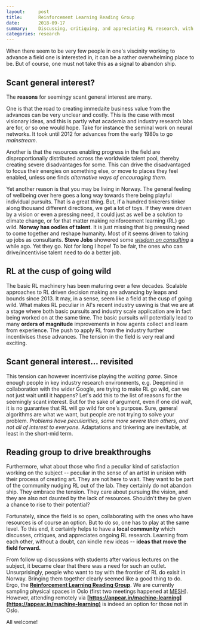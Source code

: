 ```yaml
---
layout:     post
title:      Reinforcement Learning Reading Group
date:       2018-09-17
summary:    Discussing, critiquing, and appreciating RL research, with the hope of kindling new ideas. Building a community.
categories: research
---
```


When there seem to be very few people in one's viscinity working to advance a field one is interested in, it can be a rather overwhelming place to be. But of course, one must not take this as a signal to abandon ship. 

## Scant general interest?

The **reasons** for seemingy scant general interest are many. 

One is that the road to creating immedaite business value from the advances can be very unclear and costly. This is the case with most visionary ideas, and this is partly what academia and industry research labs are for, or so one would hope. Take for instance the seminal work on neural networks. It took until 2012 for advances from the early 1980s to go *mainstream*.

Another is that the resources enabling progress in the field are disproportionally distributed across the worldwide talent pool, thereby creating severe disadvantages for some. This can drive the disadvantaged to focus their energies on something else, or move to places they feel enabled, unless one finds *alternative ways of encouraging them*.

Yet another reason is that you may be living in Norway. The general feeling of wellbeing over here goes a long way towards there being playful individual pursuits. That is a great thing. But, if a hundred tinkerers tinker along thousand different directions, we get a lot of toys. If they were driven by a vision or even a pressing need, it could just as well be a solution to climate change, or for that matter making reinforcement learning (RL) go wild. **Norway has oodles of talent**. It is just missing that big pressing need to come together and reshape humanity. Most of it seems driven to taking up jobs as consultants. **Steve Jobs** showered some *[wisdom on consulting](https://youtu.be/Gk-9Fd2mEnI?t=922)* a while ago. Yet they go. Not for long I hope! To be fair, the ones who can drive/incentivise talent need to do a better job.

## RL at the cusp of going wild

The basic RL machinery has been maturing over a few decades. Scalable approaches to RL driven decision making are advancing by leaps and bounds since 2013. It may, in a sense, seem like a field at the cusp of going wild. What makes RL peculiar in AI's recent industry uswing is that we are at a stage where both basic pursuits and industry scale application are in fact being worked on at the same time. The basic pursuits will potentially lead to many **orders of magnitude** improvements in how agents collect and learn from experience. The push to apply RL from the industry further incentivises these advances. The tension in the field is very real and exciting.

## Scant general interest... revisited

This tension can however incentivise playing the *waiting game*. Since enough people in key industry research environments, e.g. Deepmind in collaboration with the wider Google, are trying to make RL go wild, can we not just wait until it happens? Let's add this to the list of reasons for the seemingly scant interest. But for the sake of argument, even if one did wait, it is no guarantee that RL will go wild for one's purpose. Sure, general algorithms are what we want, but people are not trying to solve your problem. *Problems have peculiarities, some more severe than others, and not all of interest to everyone.* Adaptations and tinkering are inevitable, at least in the short-mid term. 

## Reading group to drive breakthroughs

Furthermore, what about those who find a peculiar kind of satisfaction working on the subject -- peculiar in the sense of an artist in unision with their process of creating art. They are not here to wait. They want to be part of the community nudging RL out of the lab. They certainly do not abandon ship. They embrace the tension. They care about pursuing the vision, and they are also not daunted by the lack of resources. Shouldn't they be given a chance to rise to their potential? 

Fortunately, since the field is so open, collaborating with the ones who have resources is of course an option. But to do so, one has to play at the same level. To this end, it certainly helps to have a **local community** which discusses, critiques, and appreciates ongoing RL research. Learning from each other, without a doubt, can kindle new ideas -- **ideas that move the field forward.**

From follow up discussions with students after various lectures on the subject, it became clear that there was a need for such an outlet. Unsurprisingly, people who want to toy with the frontier of RL do exisit in Norway. Bringing them together clearly seemed like a good thing to do. Ergo, the **[Reinforcement Learning Reading Group](https://www.meetup.com/Reinforcement-Learning-Reading-Group/)**. We are currently sampling physical spaces in Oslo (first two meetings happened at [MESH](https://meshnorway.com/)). However, attending remotely via **[https://appear.in/machine-learning](https://appear.in/machine-learning)** is indeed an option for those not in Oslo.

All welcome!